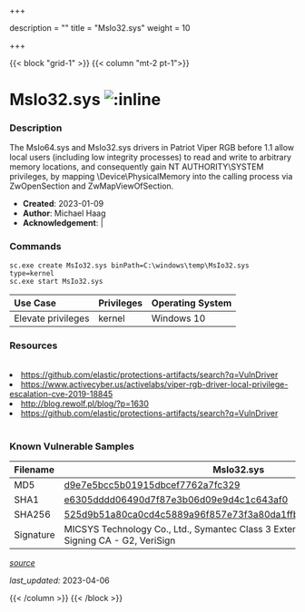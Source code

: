+++

description = ""
title = "MsIo32.sys"
weight = 10

+++


{{< block "grid-1" >}}
{{< column "mt-2 pt-1">}}


# MsIo32.sys ![:inline](/images/twitter_verified.png) 


### Description

The MsIo64.sys and MsIo32.sys drivers in Patriot Viper RGB before 1.1 allow local users (including low integrity processes) to read and write to arbitrary memory locations, and consequently gain NT AUTHORITY\SYSTEM privileges, by mapping \Device\PhysicalMemory into the calling process via ZwOpenSection and ZwMapViewOfSection.

- **Created**: 2023-01-09
- **Author**: Michael Haag
- **Acknowledgement**:  | [](https://twitter.com/)

### Commands

```
sc.exe create MsIo32.sys binPath=C:\windows\temp\MsIo32.sys type=kernel
sc.exe start MsIo32.sys
```

| Use Case | Privileges | Operating System | 
|:---- | ---- | ---- |
| Elevate privileges | kernel | Windows 10 |

### Resources
<br>
<li><a href=" https://github.com/elastic/protections-artifacts/search?q=VulnDriver"> https://github.com/elastic/protections-artifacts/search?q=VulnDriver</a></li>
<li><a href="https://www.activecyber.us/activelabs/viper-rgb-driver-local-privilege-escalation-cve-2019-18845">https://www.activecyber.us/activelabs/viper-rgb-driver-local-privilege-escalation-cve-2019-18845</a></li>
<li><a href="http://blog.rewolf.pl/blog/?p=1630">http://blog.rewolf.pl/blog/?p=1630</a></li>
<li><a href="https://github.com/elastic/protections-artifacts/search?q=VulnDriver">https://github.com/elastic/protections-artifacts/search?q=VulnDriver</a></li>
<br>

### Known Vulnerable Samples

| Filename | MsIo32.sys |
|:---- | ---- | 
| MD5 | <a href="https://www.virustotal.com/gui/file/d9e7e5bcc5b01915dbcef7762a7fc329">d9e7e5bcc5b01915dbcef7762a7fc329</a> |
| SHA1 | <a href="https://www.virustotal.com/gui/file/e6305dddd06490d7f87e3b06d09e9d4c1c643af0">e6305dddd06490d7f87e3b06d09e9d4c1c643af0</a> |
| SHA256 | <a href="https://www.virustotal.com/gui/file/525d9b51a80ca0cd4c5889a96f857e73f3a80da1ffbae59851e0f51bdfb0b6cd">525d9b51a80ca0cd4c5889a96f857e73f3a80da1ffbae59851e0f51bdfb0b6cd</a> |
| Signature | MICSYS Technology Co., Ltd., Symantec Class 3 Extended Validation Code Signing CA - G2, VeriSign   |


[*source*](https://github.com/magicsword-io/LOLDrivers/tree/main/yaml/msio32.yaml)

*last_updated:* 2023-04-06








{{< /column >}}
{{< /block >}}
